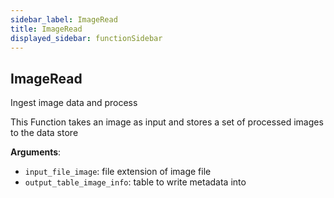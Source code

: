 ```yaml
---
sidebar_label: ImageRead
title: ImageRead
displayed_sidebar: functionSidebar
---
```


## ImageRead

Ingest image data and process

This Function takes an image as input and stores a set of processed images to the data store

**Arguments**:

- `input_file_image`: file extension of image file
- `output_table_image_info`: table to write metadata into

